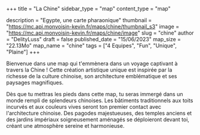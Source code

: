 +++
title = "La Chine"
sidebar_type = "map"
content_type = "map"

description = "Egypte, une carte pharaonique"
thumbnail = "https://mc.api.monvoisin-kevin.fr/maps/chine/thumbnail_s3"
image = "https://mc.api.monvoisin-kevin.fr/maps/chine/image"
slug = "chine"
author = "DelityLuss"
draft = false
published_date = "15/06/2023"
map_size = "22.13Mo"
map_name = "chine"
tags = ["4 Equipes", "Fun", "Unique", "Plaine"]
+++


Bienvenue dans une map qui t'emmènera dans un voyage captivant à travers la Chine ! Cette création artistique unique est inspirée par la richesse de la culture chinoise, son architecture emblématique et ses paysages magnifiques.

Dès que tu mettras les pieds dans cette map, tu seras immergé dans un monde rempli de splendeurs chinoises. Les bâtiments traditionnels aux toits incurvés et aux couleurs vives seront ton premier contact avec l'architecture chinoise. Des pagodes majestueuses, des temples anciens et des jardins impériaux soigneusement aménagés se déploieront devant toi, créant une atmosphère sereine et harmonieuse.